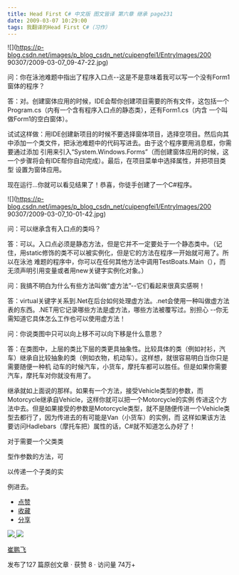 ```yaml
---
title: Head First C# 中文版 图文皆译 第六章 继承 page231
date: 2009-03-07 10:29:00
tags: 我翻译的Head First C#（习作）
---
```

![](https://p-blog.csdn.net/images/p_blog_csdn_net/cuipengfei1/EntryImages/200
90307/2009-03-07_09-47-22.jpg)

问：你在泳池难题中指出了程序入口点--这是不是意味着我可以写一个没有Form1窗体的程序？

答：对。创建窗体应用的时候，IDE会帮你创建项目需要的所有文件，这包括一个Program.cs（内有一个含有程序入口点的静态类），还有Form1.cs（内含
一个叫做Form1的空白窗体）。

试试这样做：用IDE创建新项目的时候不要选择窗体项目，选择空项目。然后向其中添加一个类文件，把泳池难题中的代码写进去。由于这个程序要用消息框，你需要通过添加
引用来引入“System.Windows.Forms”（而创建窗体应用的时候，这一个步骤将会有IDE帮你自动完成）。最后，在项目菜单中选择属性，并把项目类型
设置为窗体应用。

现在运行...你就可以看见结果了！恭喜，你徒手创建了一个C#程序。

![](https://p-blog.csdn.net/images/p_blog_csdn_net/cuipengfei1/EntryImages/200
90307/2009-03-07_10-01-42.jpg)  

问：可以继承含有入口点的类吗？

答：可以。入口点必须是静态方法，但是它并不一定要处于一个静态类中。（记住，用static修饰的类不可以被实例化，但是它的方法在程序一开始就可用了。所以在泳池
难题的程序中，你可以在任何其他方法中调用TestBoats.Main（），而无须声明引用变量或者用new关键字实例化对象。）

问：我搞不明白为什么有些方法叫做“虚方法”--它们看起来很真实感啊！

答：virtual关键字关系到.Net在后台如何处理虚方法。.net会使用一种叫做虚方法表的东西。.NET用它记录哪些方法是虚方法，哪些方法被覆写过。别担心
--你无需知道它具体怎么工作也可以使用虚方法！

问：你说类图中只可以向上移不可以向下移是什么意思？

答：在类图中，上层的类比下层的类更具抽象性。比较具体的类（例如衬衫，汽车）继承自比较抽象的类（例如衣物，机动车）。这样想，就很容易明白当你只是需要随便一种机
动车的时候汽车，小货车，摩托车都可以胜任。但是如果你需要汽车，摩托车对你就没有用了。

继承就如上面说的那样。如果有一个方法，接受Vehicle类型的参数，而Motorcycle继承自Vehicle，这样你就可以把一个Motorcycle的实例
传进这个方法中去。但是如果接受的参数是Motorcycle类型，就不是随便传进一个Vehicle类型去都行了，因为传进去的有可能是Van（小货车）的实例，而
这样如果该方法要访问Hadlebars（摩托车把）属性的话，C#就不知道怎么办好了！

对于需要一个父类类

型作参数的方法，可

以传递一个子类的实

例进去。

  * [ 点赞  ](javascript:;)
  * [ 收藏  ](javascript:;)
  * [ 分享 ](javascript:;)

[ ![](https://profile.csdnimg.cn/5/2/5/3_cuipengfei1)
![](https://g.csdnimg.cn/static/user-reg-year/1x/11.png)
](https://blog.csdn.net/cuipengfei1)

[ 崔鹏飞 ](https://blog.csdn.net/cuipengfei1)

发布了127 篇原创文章  ·  获赞 8  ·  访问量 74万+

